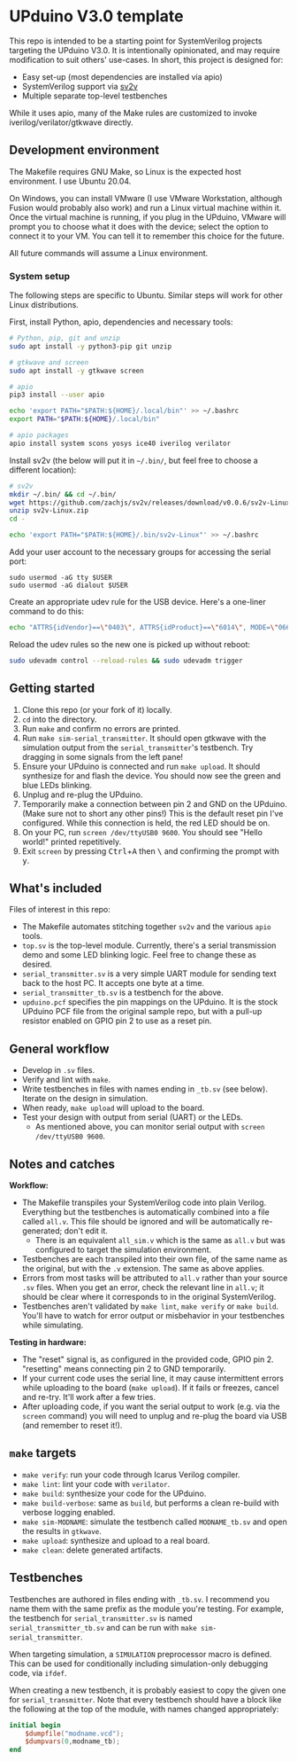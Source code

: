 # UPduino V3.0 template

This repo is intended to be a starting point for SystemVerilog projects targeting the UPduino V3.0. It is intentionally opinionated, and may require modification to suit others' use-cases. In short, this project is designed for:
- Easy set-up (most dependencies are installed via apio)
- SystemVerilog support via [sv2v](https://github.com/zachjs/sv2v)
- Multiple separate top-level testbenches

While it uses apio, many of the Make rules are customized to invoke iverilog/verilator/gtkwave directly.

## Development environment

The Makefile requires GNU Make, so Linux is the expected host environment. I use Ubuntu 20.04.

On Windows, you can install VMware (I use VMware Workstation, although Fusion would probably also work) and run a Linux virtual machine within it. Once the virtual machine is running, if you plug in the UPduino, VMware will prompt you to choose what it does with the device; select the option to connect it to your VM. You can tell it to remember this choice for the future.

All future commands will assume a Linux environment.

### System setup

The following steps are specific to Ubuntu. Similar steps will work for other Linux distributions.

First, install Python, apio, dependencies and necessary tools:

```bash
# Python, pip, git and unzip
sudo apt install -y python3-pip git unzip

# gtkwave and screen
sudo apt install -y gtkwave screen

# apio
pip3 install --user apio

echo 'export PATH="$PATH:${HOME}/.local/bin"' >> ~/.bashrc
export PATH="$PATH:${HOME}/.local/bin"

# apio packages
apio install system scons yosys ice40 iverilog verilator
```

Install sv2v (the below will put it in `~/.bin/`, but feel free to choose a different location):

```bash
# sv2v
mkdir ~/.bin/ && cd ~/.bin/
wget https://github.com/zachjs/sv2v/releases/download/v0.0.6/sv2v-Linux.zip
unzip sv2v-Linux.zip
cd -

echo 'export PATH="$PATH:${HOME}/.bin/sv2v-Linux"' >> ~/.bashrc
```

Add your user account to the necessary groups for accessing the serial port:

```
sudo usermod -aG tty $USER
sudo usermod -aG dialout $USER
```

Create an appropriate udev rule for the USB device. Here's a one-liner command to do this:

```bash
echo "ATTRS{idVendor}==\"0403\", ATTRS{idProduct}==\"6014\", MODE=\"0660\", GROUP=\"plugdev\", TAG+=\"uaccess\"" | sudo tee /etc/udev/rules.d/53-lattice-ftdi.rules
```

Reload the udev rules so the new one is picked up without reboot:

```bash
sudo udevadm control --reload-rules && sudo udevadm trigger
```

## Getting started

1. Clone this repo (or your fork of it) locally.
2. `cd` into the directory.
3. Run `make` and confirm no errors are printed.
4. Run `make sim-serial_transmitter`. It should open gtkwave with the simulation output from the `serial_transmitter`'s testbench. Try dragging in some signals from the left pane!
5. Ensure your UPduino is connected and run `make upload`. It should synthesize for and flash the device. You should now see the green and blue LEDs blinking.
6. Unplug and re-plug the UPduino.
7. Temporarily make a connection between pin 2 and GND on the UPduino. (Make sure not to short any other pins!) This is the default reset pin I've configured. While this connection is held, the red LED should be on.
8. On your PC, run `screen /dev/ttyUSB0 9600`. You should see "Hello world!" printed repetitively.
9. Exit `screen` by pressing <kbd>Ctrl</kbd>+<kbd>A</kbd> then <kbd>\\</kbd> and confirming the prompt with <kbd>y</kbd>.

## What's included

Files of interest in this repo:
- The Makefile automates stitching together `sv2v` and the various `apio` tools.
- `top.sv` is the top-level module. Currently, there's a serial transmission demo and some LED blinking logic. Feel free to change these as desired.
- `serial_transmitter.sv` is a very simple UART module for sending text back to the host PC. It accepts one byte at a time.
- `serial_transmitter_tb.sv` is a testbench for the above.
- `upduino.pcf` specifies the pin mappings on the UPduino. It is the stock UPduino PCF file from the original sample repo, but with a pull-up resistor enabled on GPIO pin 2 to use as a reset pin.

## General workflow

- Develop in `.sv` files.
- Verify and lint with `make`.
- Write testbenches in files with names ending in `_tb.sv` (see below). Iterate on the design in simulation.
- When ready, `make upload` will upload to the board.
- Test your design with output from serial (UART) or the LEDs.
  - As mentioned above, you can monitor serial output with `screen /dev/ttyUSB0 9600`.

## Notes and catches

**Workflow:**
- The Makefile transpiles your SystemVerilog code into plain Verilog. Everything but the testbenches is automatically combined into a file called `all.v`. This file should be ignored and will be automatically re-generated; don't edit it.
  - There is an equivalent `all_sim.v` which is the same as `all.v` but was configured to target the simulation environment.
- Testbenches are each transpiled into their own file, of the same name as the original, but with the `.v` extension. The same as above applies.
- Errors from most tasks will be attributed to `all.v` rather than your source `.sv` files. When you get an error, check the relevant line in `all.v`; it should be clear where it corresponds to in the original SystemVerilog.
- Testbenches aren't validated by `make lint`, `make verify` or `make build`. You'll have to watch for error output or misbehavior in your testbenches while simulating.

**Testing in hardware:**
- The "reset" signal is, as configured in the provided code, GPIO pin 2. "resetting" means connecting pin 2 to GND temporarily.
- If your current code uses the serial line, it may cause intermittent errors while uploading to the board (`make upload`). If it fails or freezes, cancel and re-try. It'll work after a few tries.
- After uploading code, if you want the serial output to work (e.g. via the `screen` command) you will need to unplug and re-plug the board via USB (and remember to reset it!).

## `make` targets

- `make verify`: run your code through Icarus Verilog compiler.
- `make lint`: lint your code with `verilator`.
- `make build`: synthesize your code for the UPduino.
- `make build-verbose`: same as `build`, but performs a clean re-build with verbose logging enabled.
- `make sim-MODNAME`: simulate the testbench called `MODNAME_tb.sv` and open the results in `gtkwave`.
- `make upload`: synthesize and upload to a real board.
- `make clean`: delete generated artifacts.

## Testbenches

Testbenches are authored in files ending with `_tb.sv`. I recommend you name them with the same prefix as the module you're testing. For example, the testbench for `serial_transmitter.sv` is named `serial_transmitter_tb.sv` and can be run with `make sim-serial_transmitter`.

When targeting simulation, a `SIMULATION` preprocessor macro is defined. This can be used for conditionally including simulation-only debugging code, via `ifdef`.

When creating a new testbench, it is probably easiest to copy the given one for `serial_transmitter`. Note that every testbench should have a block like the following at the top of the module, with names changed appropriately:

```verilog
initial begin
    $dumpfile("modname.vcd");
    $dumpvars(0,modname_tb);
end
```
